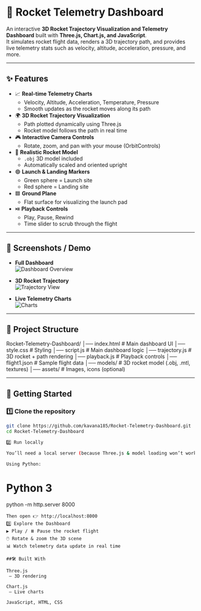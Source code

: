 # 🚀 Rocket Telemetry Dashboard  

An interactive **3D Rocket Trajectory Visualization and Telemetry Dashboard** built with **Three.js, Chart.js, and JavaScript**.  
It simulates rocket flight data, renders a 3D trajectory path, and provides live telemetry stats such as velocity, altitude, acceleration, pressure, and more.  

---

## ✨ Features  
- 📈 **Real-time Telemetry Charts**  
  - Velocity, Altitude, Acceleration, Temperature, Pressure  
  - Smooth updates as the rocket moves along its path  
- 🌍 **3D Rocket Trajectory Visualization**  
  - Path plotted dynamically using Three.js  
  - Rocket model follows the path in real time  
- 🎮 **Interactive Camera Controls**  
  - Rotate, zoom, and pan with your mouse (OrbitControls)  
- 🚀 **Realistic Rocket Model**  
  - `.obj` 3D model included  
  - Automatically scaled and oriented upright  
- 🟢 **Launch & Landing Markers**  
  - Green sphere = Launch site  
  - Red sphere = Landing site  
- 🟦 **Ground Plane**  
  - Flat surface for visualizing the launch pad  
- ⏯️ **Playback Controls**  
  - Play, Pause, Rewind  
  - Time slider to scrub through the flight  

---

## 📸 Screenshots / Demo  


- **Full Dashboard**  
  ![Dashboard Overview](.public/assets/dashboard.png)  

- **3D Rocket Trajectory**  
  ![Trajectory View](.public/assets/trajectory.png)  

- **Live Telemetry Charts**  
  ![Charts](.public/assets/charts.png)  

---

## 📂 Project Structure  
Rocket-Telemetry-Dashboard/
│── index.html # Main dashboard UI
│── style.css # Styling
│── script.js # Main dashboard logic
│── trajectory.js # 3D rocket + path rendering
│── playback.js # Playback controls
│── flight1.json # Sample flight data
│── models/ # 3D rocket model (.obj, .mtl, textures)
│── assets/ # Images, icons (optional)


---

## 🚀 Getting Started  

### 1️⃣ Clone the repository  
```bash
git clone https://github.com/kavana185/Rocket-Telemetry-Dashboard.git
cd Rocket-Telemetry-Dashboard

2️⃣ Run locally

You’ll need a local server (because Three.js & model loading won’t work from file://).

Using Python:
```
# Python 3
python -m http.server 8000
```
Then open 👉 http://localhost:8000
3️⃣ Explore the Dashboard
▶️ Play / ⏸️ Pause the rocket flight
🖱️ Rotate & zoom the 3D scene
📊 Watch telemetry data update in real time

##🛠️ Built With

Three.js
 – 3D rendering

Chart.js
 – Live charts

JavaScript, HTML, CSS
